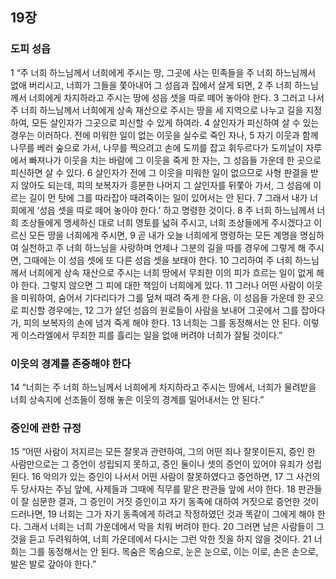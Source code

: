 ## 19장
### 도피 성읍
1 “주 너희 하느님께서 너희에게 주시는 땅, 그곳에 사는 민족들을 주 너희 하느님께서 없애 버리시고, 너희가 그들을 쫓아내어 그 성읍과 집에서 살게 되면,
2 주 너희 하느님께서 너희에게 차지하라고 주시는 땅에 성읍 셋을 따로 떼어 놓아야 한다.
3 그러고 나서 주 너희 하느님께서 너희에게 상속 재산으로 주시는 땅을 세 지역으로 나누고 길을 지정하여, 모든 살인자가 그곳으로 피신할 수 있게 하여라.
4 살인자가 피신하여 살 수 있는 경우는 이러하다. 전에 미워한 일이 없는 이웃을 실수로 죽인 자나,
5 자기 이웃과 함께 나무를 베러 숲으로 가서, 나무를 찍으려고 손에 도끼를 잡고 휘두르다가 도끼날이 자루에서 빠져나가 이웃을 치는 바람에 그 이웃을 죽게 한 자는, 그 성읍들 가운데 한 곳으로 피신하면 살 수 있다.
6 살인자가 전에 그 이웃을 미워한 일이 없으므로 사형 판결을 받지 않아도 되는데, 피의 보복자가 흥분한 나머지 그 살인자를 뒤쫓아 가서, 그 성읍에 이르는 길이 먼 탓에 그를 따라잡아 때려죽이는 일이 있어서는 안 된다.
7 그래서 내가 너희에게 ‘성읍 셋을 따로 떼어 놓아야 한다.’ 하고 명령한 것이다.
8 주 너희 하느님께서 너희 조상들에게 맹세하신 대로 너희 영토를 넓혀 주시고, 너희 조상들에게 주시겠다고 이르신 모든 땅을 너희에게 주시면,
9 곧 내가 오늘 너희에게 명령하는 모든 계명을 명심하여 실천하고 주 너희 하느님을 사랑하며 언제나 그분의 길을 따를 경우에 그렇게 해 주시면, 그때에는 이 성읍 셋에 또 다른 성읍 셋을 보태야 한다.
10 그리하여 주 너희 하느님께서 너희에게 상속 재산으로 주시는 너희 땅에서 무죄한 이의 피가 흐르는 일이 없게 해야 한다. 그렇지 않으면 그 피에 대한 책임이 너희에게 있다.
11 그러나 어떤 사람이 이웃을 미워하여, 숨어서 기다리다가 그를 덮쳐 때려 죽게 한 다음, 이 성읍들 가운데 한 곳으로 피신할 경우에는,
12 그가 살던 성읍의 원로들이 사람을 보내어 그곳에서 그를 잡아다가, 피의 보복자의 손에 넘겨 죽게 해야 한다.
13 너희는 그를 동정해서는 안 된다. 이렇게 이스라엘에서 무죄한 피를 흘리는 일을 없애 버려야 너희가 잘될 것이다.”
### 이웃의 경계를 존중해야 한다
14 “너희는 주 너희 하느님께서 너희에게 차지하라고 주시는 땅에서, 너희가 물려받을 너희 상속지에 선조들이 정해 놓은 이웃의 경계를 밀어내서는 안 된다.”
### 증인에 관한 규정
15 “어떤 사람이 저지르는 모든 잘못과 관련하여, 그의 어떤 죄나 잘못이든지, 증인 한 사람만으로는 그 증언이 성립되지 못하고, 증인 둘이나 셋의 증언이 있어야 유죄가 성립된다.
16 악의가 있는 증인이 나서서 어떤 사람이 잘못하였다고 증언하면,
17 그 사건의 두 당사자는 주님 앞에, 사제들과 그때에 직무를 맡은 판관들 앞에 서야 한다.
18 판관들이 잘 심문한 결과, 그 증인이 거짓 증인이고 자기 동족에 대하여 거짓으로 증언한 것이 드러나면,
19 너희는 그가 자기 동족에게 하려고 작정하였던 것과 똑같이 그에게 해야 한다. 그래서 너희는 너희 가운데에서 악을 치워 버려야 한다.
20 그러면 남은 사람들이 그것을 듣고 두려워하여, 너희 가운데에서 다시는 그런 악한 짓을 하지 않을 것이다.
21 너희는 그를 동정해서는 안 된다. 목숨은 목숨으로, 눈은 눈으로, 이는 이로, 손은 손으로, 발은 발로 갚아야 한다.”
